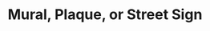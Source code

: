 ---
pid: ch763
title: Mural, Plaque, or Street Sign
location_transcription: 11th + Fairmount - 9th Brown
coordinates: "[-75.1552551, 39.9657049]"
zipcode: '19146'
gen_neighborhood: South Philadelphia
neighborhood: Graduate Hospital,Naval Square,Southwest Center City
outside_phl: 
age: '53'
age_range: 50-59
instagram: 
image_file_name: ch_763.jpg
proposal_transcription: She was important because of her involvement with Richard
  Allen, helping to transform the poverty + violence to better living standing up
  + showing out for her community
topic: Person,Social Justice,Women
topic_summary: 0, 0, 0, 0
type: Mural,Plaque
keywords_other: Richard Allen, transform, poverty, violence, better living
credit: Fredericka Jones
image_labels: 
twitter: 
facebook: 
permalink: "/monuments/ch763/"
layout: item-page
---